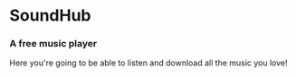 # SoundHub
### A free music player

Here you're going to be able to listen and download all the music you love!
